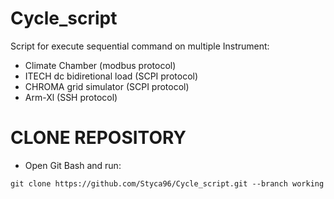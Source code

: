 # Cycle_script

Script for execute sequential command on multiple Instrument:

- Climate Chamber (modbus protocol)
- ITECH dc bidiretional load (SCPI protocol)
- CHROMA grid simulator (SCPI protocol)
- Arm-Xl (SSH protocol)

# CLONE REPOSITORY

* Open Git Bash and run:

```
git clone https://github.com/Styca96/Cycle_script.git --branch working
```
